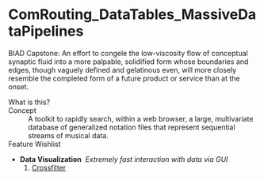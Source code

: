 # ComRouting_DataTables_MassiveDataPipelines
BIAD Capstone:
An effort to congele the low-viscosity flow of conceptual synaptic fluid into a more palpable, solidified form whose boundaries and edges, though vaguely defined and gelatinous even, will more closely resemble the completed form of a future product or service than at the onset.

<dl>What is this?
	<dt>Concept</dt>
			<dd>A toolkit to rapidly search,  within a web browser, a large, multivariate database of generalized notation files that represent sequential streams of musical data.<dd>
	<dt>Feature Wishlist</dt>
		<ul>
				<li><b>Data Visualization</b>
					<i>&nbsp;Extremely fast interaction with data via GUI</i>
						<ol>
							<li><a href="http://square.github.io/crossfilter/" target="_blank">Crossfilter</a></li>
						</ol>
				</li>
		</ul>
</dl>
